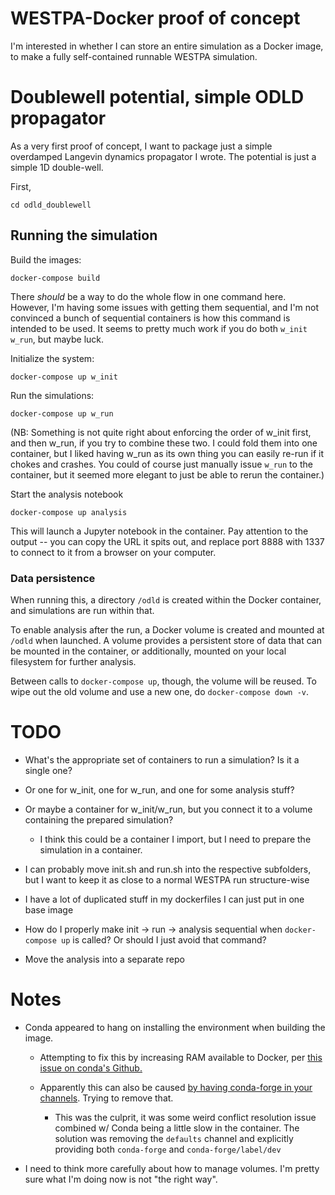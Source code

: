 # WESTPA-Docker proof of concept

I'm interested in whether I can store an entire simulation as a Docker image, to make a fully self-contained runnable WESTPA simulation.

# Doublewell potential, simple ODLD propagator

As a very first proof of concept, I want to package just a simple overdamped Langevin dynamics propagator I wrote.
The potential is just a simple 1D double-well.

First, 
```
cd odld_doublewell
```

## Running the simulation

Build the images:

    docker-compose build


There *should* be a way to do the whole flow in one command here. However, I'm having some issues with getting them sequential, and I'm not convinced
a bunch of sequential containers is how this command is intended to be used. It seems to pretty much work if you do both `w_init w_run`, but maybe luck.

Initialize the system:

    docker-compose up w_init

Run the simulations:

    docker-compose up w_run


(NB: Something is not quite right about enforcing the order of w_init first, and then w_run, if you try to combine these two. 
I could fold them into one container, but I liked having w_run as its own thing you can easily re-run if it chokes and crashes.
You could of course just manually issue `w_run` to the container, but it seemed more elegant to just be able to rerun the container.)

Start the analysis notebook

    docker-compose up analysis

This will launch a Jupyter notebook in the container. Pay attention to the output -- you can copy the URL it spits out, and replace port 8888 with 1337
to connect to it from a browser on your computer.

### Data persistence

When running this, a directory `/odld` is created within the Docker container, and simulations are run within that.

To enable analysis after the run, a Docker volume is created and mounted at `/odld` when launched. 
A volume provides a persistent store of data that can be mounted in the container, or additionally, mounted on your local filesystem for further analysis.

Between calls to `docker-compose up`, though, the volume will be reused. 
To wipe out the old volume and use a new one, do `docker-compose down -v`.

# TODO

- What's the appropriate set of containers to run a simulation? Is it a single one? 

- Or one for w_init, one for w_run, and one for some analysis stuff? 

- Or maybe a container for w_init/w_run, but you connect it to a volume containing the prepared simulation?
    - I think this could be a container I import, but I need to prepare the simulation in a container.

- I can probably move init.sh and run.sh into the respective subfolders, but I want to keep it as close to a normal WESTPA run structure-wise

- I have a lot of duplicated stuff in my dockerfiles I can just put in one base image

- How do I properly make init -> run -> analysis sequential when `docker-compose up` is called? Or should I just avoid that command?

- Move the analysis into a separate repo

# Notes

- Conda appeared to hang on installing the environment when building the image. 

    -  Attempting to fix this by increasing RAM available to Docker, per [this issue on conda's Github.](https://github.com/conda/conda/issues/8051#issuecomment-890493039) 

    - Apparently this can also be caused [by having conda-forge in your channels](https://github.com/ageron/handson-ml2/issues/24#issuecomment-524052579). Trying to remove that.

        - This was the culprit, it was some weird conflict resolution issue combined w/ Conda being a little slow in the container. The solution was removing the `defaults` channel and explicitly providing both `conda-forge` and `conda-forge/label/dev`

- I need to think more carefully about how to manage volumes. I'm pretty sure what I'm doing now is not "the right way".